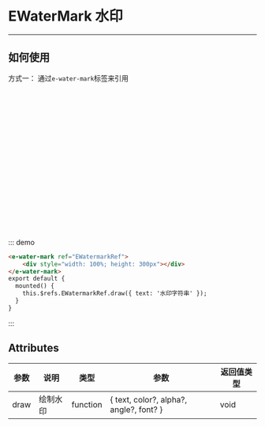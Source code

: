 <!--
 * @Author: your name
 * @Date: 2020-12-08 17:57:52
 * @LastEditTime: 2020-12-08 19:22:58
 * @LastEditors: Please set LastEditors
 * @Description: In User Settings Edit
 * @FilePath: /EasyEle-ui/examples/docs/water-mark.md
-->
# EWaterMark 水印
<!-- {.md} -->

---
<!-- {.md} -->

## 如何使用
<!-- {.md} -->

方式一：<!-- {.md} -->
通过<!-- {.md} -->`e-water-mark`标签来引用

<water-mark ref="EWatermarkRef">
<div style="width: 100%; height: 300px"></div>
</water-mark>
::: demo

```html
<e-water-mark ref="EWatermarkRef">
    <div style="width: 100%; height: 300px"></div>
</e-water-mark>
export default {
  mounted() {
    this.$refs.EWatermarkRef.draw({ text: '水印字符串' });
  }
}
```
:::



## Attributes
<!-- {.md} -->
| 参数      | 说明    | 类型      | 参数       | 返回值类型   |
|---------- |-------- |---------- |-------------  |-------- |
| draw     |  绘制水印  | function  | { text, color?, alpha?, angle?, font? }         |   void     |




